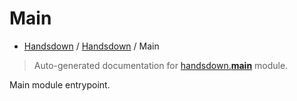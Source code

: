 # Main

- [Handsdown](./README.md#handsdown) / [Handsdown](./handsdown_index.md#handsdown) / Main

> Auto-generated documentation for [handsdown.__main__](../handsdown/__main__.py) module.

Main module entrypoint.
